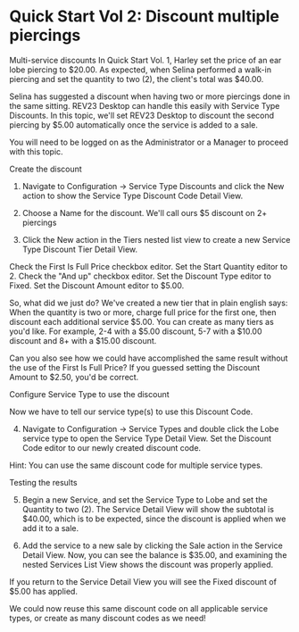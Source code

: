 # Quick Start Vol 2: Discount multiple piercings

Multi-service discounts
In Quick Start Vol. 1, Harley set the price of an ear lobe piercing to $20.00. As expected, when Selina performed a walk-in piercing and set the quantity to two (2), the client's total was $40.00. 

Selina has suggested a discount when having two or more piercings done in the same sitting. REV23 Desktop can handle this easily with Service Type Discounts. In this topic, we'll set REV23 Desktop to discount the second piercing by $5.00 automatically once the service is added to a sale.

 You will need to be logged on as the Administrator or a Manager to proceed with this topic.

Create the discount

1. Navigate to Configuration -> Service Type Discounts and click the New action to show the Service Type Discount Code Detail View.

2. Choose a Name for the discount. We'll call ours $5 discount on 2+ piercings



3. Click the New action in the Tiers nested list view to create a new Service Type Discount Tier Detail View.

Check the First Is Full Price checkbox editor.
Set the Start Quantity editor to 2.
Check the "And up" checkbox editor.
Set the Discount Type editor to Fixed.
Set the Discount Amount editor to $5.00.



So, what did we just do? We've created a new tier that in plain english says: When the quantity is two or more, charge full price for the first one, then discount each additional service $5.00. You can create as many tiers as you'd like. For example, 2-4 with a $5.00 discount, 5-7 with a $10.00 discount and 8+ with a $15.00 discount.

Can you also see how we could have accomplished the same result without the use of the First Is Full Price? If you guessed setting the Discount Amount to $2.50, you'd be correct.

Configure Service Type to use the discount

Now we have to tell our service type(s) to use this Discount Code.

4. Navigate to Configuration -> Service Types and double click the Lobe service type to open the Service Type Detail View. Set the Discount Code editor to our newly created discount code.

 Hint:  You can use the same discount code for multiple service types.



Testing the results

5. Begin a new Service, and set the Service Type to Lobe and set the Quantity to two (2). The Service Detail View will show the subtotal is $40.00, which is to be expected, since the discount is applied when we add it to a sale.



6. Add the service to a new sale by clicking the Sale action in the Service Detail View. Now, you can see the balance is $35.00, and examining the nested Services List View shows the discount was properly applied.
 


If you return to the Service Detail View you will see the Fixed discount of $5.00 has applied.



We could now reuse this same discount code on all applicable service types, or create as many discount codes as we need!